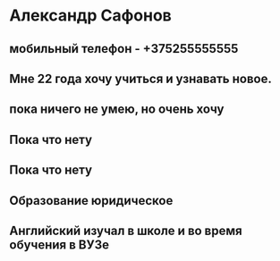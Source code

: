# **Александр Сафонов**
## мобильный телефон - +375255555555
## Мне 22 года хочу учиться и узнавать новое.
## пока ничего не умею, но очень хочу
## Пока что нету
## Пока что нету
## Образование юридическое
## Английский изучал в школе и во время обучения в ВУЗе
